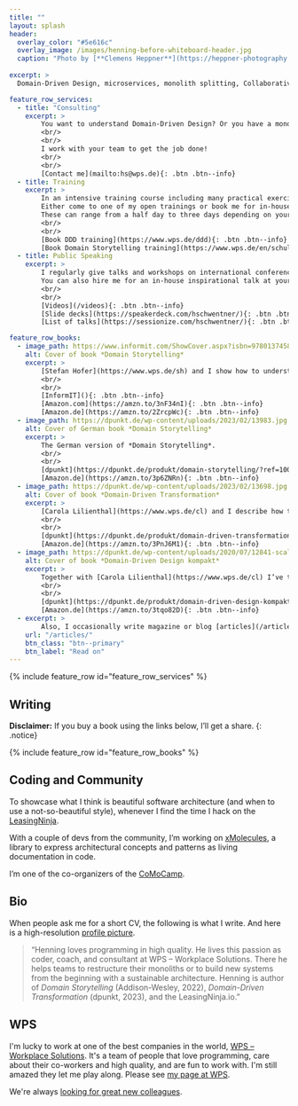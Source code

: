 ```yaml
---
title: ""
layout: splash
header:
  overlay_color: "#5e616c"
  overlay_image: /images/henning-before-whiteboard-header.jpg
  caption: "Photo by [**Clemens Heppner**](https://heppner-photography.de)"
  
excerpt: >
  Domain-Driven Design, microservices, monolith splitting, Collaborative Modeling, software architecture, and programming in general

feature_row_services:
  - title: "Consulting"
    excerpt: >
        You want to understand Domain-Driven Design? Or you have a monolith/big ball of mud/legacy software you want to split? Or you're building software from scratch and don't know how?
        <br/>
        <br/>
        I work with your team to get the job done!
        <br/>
        <br/>
        [Contact me](mailto:hs@wps.de){: .btn .btn--info}
  - title: Training
    excerpt: >
        In an intensive training course including many practical exercises I teach DDD and [Domain Storytelling](https://domainstorytelling.org).
        Either come to one of my open trainings or book me for in-house trainings at your company.
        These can range from a half day to three days depending on your needs.
        <br/>
        <br/>
        [Book DDD training](https://www.wps.de/ddd){: .btn .btn--info}
        [Book Domain Storytelling training](https://www.wps.de/en/schulung/domain-storytelling){: .btn .btn--info}
  - title: Public Speaking
    excerpt: >
        I regularly give talks and workshops on international conferences.
        You can also hire me for an in-house inspirational talk at your company.
        <br/>
        <br/>
        [Videos](/videos){: .btn .btn--info}
        [Slide decks](https://speakerdeck.com/hschwentner/){: .btn .btn--info}
        [List of talks](https://sessionize.com/hschwentner/){: .btn .btn--info}

feature_row_books:
  - image_path: https://www.informit.com/ShowCover.aspx?isbn=9780137458912
    alt: Cover of book *Domain Storytelling*
    excerpt: >
        [Stefan Hofer](https://www.wps.de/sh) and I show how to understand your users by drawing pictures.
        <br/>
        <br/>
        [InformIT](){: .btn .btn--info}
        [Amazon.com](https://amzn.to/3nF34nI){: .btn .btn--info}
        [Amazon.de](https://amzn.to/2ZrcpWc){: .btn .btn--info}
  - image_path: https://dpunkt.de/wp-content/uploads/2023/02/13983.jpg
    alt: Cover of German book *Domain Storytelling*
    excerpt: >
        The German version of *Domain Storytelling*.
        <br/>
        <br/>
        [dpunkt](https://dpunkt.de/produkt/domain-storytelling/?ref=10024){: .btn .btn--info}
        [Amazon.de](https://amzn.to/3p6ZNRn){: .btn .btn--info}
  - image_path: https://dpunkt.de/wp-content/uploads/2023/02/13698.jpg
    alt: Cover of book *Domain-Driven Transformation*
    excerpt: >
        [Carola Lilienthal](https://www.wps.de/cl) and I describe how to make monolithic legacy software future-ready again.
        <br/>
        <br/>
        [dpunkt](https://dpunkt.de/produkt/domain-driven-transformation/?ref=10024){: .btn .btn--info}
        [Amazon.de](https://amzn.to/3PnJ6M1){: .btn .btn--info}
  - image_path: https://dpunkt.de/wp-content/uploads/2020/07/12841-scaled.jpg
    alt: Cover of book *Domain-Driven Design kompakt*
    excerpt: >
        Together with [Carola Lilienthal](https://www.wps.de/cl) I’ve translated [Vaughn Vernon](https://vaughnvernon.com)’s *Domain-Driven Design Distilled* into German.
        <br/>
        <br/>
        [dpunkt](https://dpunkt.de/produkt/domain-driven-design-kompakt/?ref=10024){: .btn .btn--info}
        [Amazon.de](https://amzn.to/3tqo82D){: .btn .btn--info}
  - excerpt: >
        Also, I occasionally write magazine or blog [articles](/articles).
    url: "/articles/"
    btn_class: "btn--primary"
    btn_label: "Read on"
---
```


<a rel="me" href="https://mastodon.social/@hschwentner"></a>
<a rel="me" href="https://social.wps.de/@hschwentner"></a>

{% include feature_row id="feature_row_services" %}

## Writing

**Disclaimer:** If you buy a book using the links below, I’ll get a share.
{: .notice}

{% include feature_row id="feature_row_books" %}

## Coding and Community

To showcase what I think is beautiful software architecture (and when to use a not-so-beautiful style), whenever I find the time I hack on the [LeasingNinja](https://leasingninja.io).

With a couple of devs from the community, I’m working on [xMolecules](https://xmolecules.org), a library to express architectural concepts and patterns as living documentation in code.

I’m one of the co-organizers of the [CoMoCamp](https://comocamp.org).

## Bio

When people ask me for a short CV, the following is what I write. And here is a high-resolution [profile picture](images/HenningSchwentner251.jpg).

> “Henning loves programming in high quality. He lives this passion as coder, coach, and consultant at WPS – Workplace Solutions. There he helps teams to restructure their monoliths or to build new systems from the beginning with a sustainable architecture. Henning is author of *Domain Storytelling* (Addison-Wesley, 2022), *Domain-Driven Transformation* (dpunkt, 2023), and the LeasingNinja.io.”

## WPS

I'm lucky to work at one of the best companies in the world, [WPS – Workplace Solutions](https://wps.de/en).
It's a team of people that love programming, care about their co-workers and high quality, and are fun to work with.
I'm still amazed they let me play along.
Please see [my page at WPS](https://www.wps.de/hs).

We're always [looking for great new colleagues](https://www.wps.de/en/jobs).
